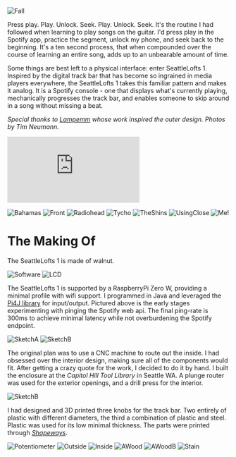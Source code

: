 ![Fall](https://github.com/mevorah/SeattleLofts1/blob/master/_img/Fall.png?raw=true "Fall")

Press play. Play. Unlock. Seek. Play. Unlock. Seek. It's the routine I had followed when learning to play songs on the guitar. I'd press play in the Spotify app, practice the segment, unlock my phone, and seek back to the beginning. It's a ten second process, that when compounded over the course of learning an entire song, adds up to an unbearable amount of time. 

Some things are best left to a physical interface: enter SeattleLofts 1. Inspired by the digital track bar that has become so ingrained in media players everywhere, the SeattleLofts 1 takes this familiar pattern and makes it analog. It is a Spotify console - one that displays what's currently playing, mechanically progresses the track bar, and enables someone to skip around in a song without missing a beat.

*Special thanks to [Lampemm](http://lampemm.com) whose work inspired the outer design. Photos by Tim Neumann.*

<iframe class="youtube" src="https://www.youtube.com/embed/K1kg1dLRlXw?rel=0&amp;showinfo=0" frameborder="0" allow="autoplay; encrypted-media" allowfullscreen></iframe>

![Bahamas](https://github.com/mevorah/SeattleLofts1/blob/master/_img/Bahamas.png?raw=true "Bahamas")
![Front](https://github.com/mevorah/SeattleLofts1/blob/master/_img/Front.png?raw=true "Front")
![Radiohead](https://github.com/mevorah/SeattleLofts1/blob/master/_img/Radiohead.Png?raw=true "Radiohead")
![Tycho](https://github.com/mevorah/SeattleLofts1/blob/master/_img/Tycho.jpg?raw=true "Tycho")
![TheShins](https://github.com/mevorah/SeattleLofts1/blob/master/_img/TheShins.jpg?raw=true "TheShins")
![UsingClose](https://github.com/mevorah/SeattleLofts1/blob/master/_img/UsingClose.jpg?raw=true "UsingClose")
![Me!](https://github.com/mevorah/SeattleLofts1/blob/master/_img/Using.png?raw=true "Using")

# The Making Of

The SeattleLofts 1 is made of walnut. 



![Software](https://github.com/mevorah/SeattleLofts1/blob/master/_img/ASoftware.JPG?raw=true "Software")
![LCD](https://github.com/mevorah/SeattleLofts1/blob/master/_img/ALCD.JPG?raw=true "ALCD")

The SeattleLofts 1 is supported by a RaspberryPi Zero W, providing a minimal profile with wifi support. I programmed in Java and leveraged the [Pi4J library](http://pi4j.com) for input/output. Pictured above is the early stages experimenting with pinging the Spotify web api. The final ping-rate is 300ms to achieve minimal latency while not overburdening the Spotify endpoint.

![SketchA](https://github.com/mevorah/SeattleLofts1/blob/master/_img/ASketchA.JPG?raw=true "ASketchA")
![SketchB](https://github.com/mevorah/SeattleLofts1/blob/master/_img/ASketchB.JPG?raw=true "ASketchB")

The original plan was to use a CNC machine to route out the inside. I had obsessed over the interior design, making sure all of the components would fit. After getting a crazy quote for the work, I decided to do it by hand. I built the enclosure at the *Capitol Hill Tool Library* in Seattle WA. A plunge router was used for the exterior openings, and a drill press for the interior.

![SketchB](https://github.com/mevorah/SeattleLofts1/blob/master/_img/ASketchB.png?raw=true "ASketchB")

I had designed and 3D printed three knobs for the track bar. Two entirely of plastic with different diameters, the third a combination of plastic and steel. Plastic was used for its low minimal thickness. The parts were printed through *[Shapeways](http://shapeways.com)*.

![Potentiometer](https://github.com/mevorah/SeattleLofts1/blob/master/_img/APotent.JPG?raw=true "APotent")
![Outside](https://github.com/mevorah/SeattleLofts1/blob/master/_img/AOutside.JPG?raw=true "AOutside")
![Inside](https://github.com/mevorah/SeattleLofts1/blob/master/_img/AInside.JPG?raw=true "AInside")
![AWood](https://github.com/mevorah/SeattleLofts1/blob/master/_img/AWood.JPG?raw=true "Wood")
![AWoodB](https://github.com/mevorah/SeattleLofts1/blob/master/_img/AWoodB.JPG?raw=true "WoodB")
![Stain](https://github.com/mevorah/SeattleLofts1/blob/master/_img/AStain.JPG?raw=true "Stain")
